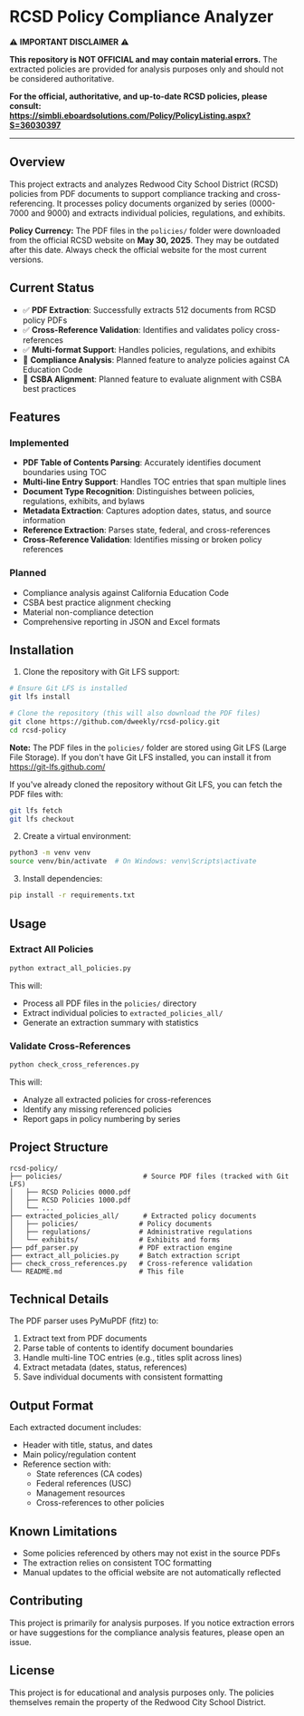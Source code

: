 # RCSD Policy Compliance Analyzer

⚠️ **IMPORTANT DISCLAIMER** ⚠️

**This repository is NOT OFFICIAL and may contain material errors.** The extracted policies are provided for analysis purposes only and should not be considered authoritative.

**For the official, authoritative, and up-to-date RCSD policies, please consult:**  
**https://simbli.eboardsolutions.com/Policy/PolicyListing.aspx?S=36030397**

---

## Overview

This project extracts and analyzes Redwood City School District (RCSD) policies from PDF documents to support compliance tracking and cross-referencing. It processes policy documents organized by series (0000-7000 and 9000) and extracts individual policies, regulations, and exhibits.

**Policy Currency:** The PDF files in the `policies/` folder were downloaded from the official RCSD website on **May 30, 2025**. They may be outdated after this date. Always check the official website for the most current versions.

## Current Status

- ✅ **PDF Extraction**: Successfully extracts 512 documents from RCSD policy PDFs
- ✅ **Cross-Reference Validation**: Identifies and validates policy cross-references
- ✅ **Multi-format Support**: Handles policies, regulations, and exhibits
- 🚧 **Compliance Analysis**: Planned feature to analyze policies against CA Education Code
- 🚧 **CSBA Alignment**: Planned feature to evaluate alignment with CSBA best practices

## Features

### Implemented
- **PDF Table of Contents Parsing**: Accurately identifies document boundaries using TOC
- **Multi-line Entry Support**: Handles TOC entries that span multiple lines
- **Document Type Recognition**: Distinguishes between policies, regulations, exhibits, and bylaws
- **Metadata Extraction**: Captures adoption dates, status, and source information
- **Reference Extraction**: Parses state, federal, and cross-references
- **Cross-Reference Validation**: Identifies missing or broken policy references

### Planned
- Compliance analysis against California Education Code
- CSBA best practice alignment checking
- Material non-compliance detection
- Comprehensive reporting in JSON and Excel formats

## Installation

1. Clone the repository with Git LFS support:
```bash
# Ensure Git LFS is installed
git lfs install

# Clone the repository (this will also download the PDF files)
git clone https://github.com/dweekly/rcsd-policy.git
cd rcsd-policy
```

**Note:** The PDF files in the `policies/` folder are stored using Git LFS (Large File Storage). If you don't have Git LFS installed, you can install it from https://git-lfs.github.com/

If you've already cloned the repository without Git LFS, you can fetch the PDF files with:
```bash
git lfs fetch
git lfs checkout
```

2. Create a virtual environment:
```bash
python3 -m venv venv
source venv/bin/activate  # On Windows: venv\Scripts\activate
```

3. Install dependencies:
```bash
pip install -r requirements.txt
```

## Usage

### Extract All Policies
```bash
python extract_all_policies.py
```

This will:
- Process all PDF files in the `policies/` directory
- Extract individual policies to `extracted_policies_all/`
- Generate an extraction summary with statistics

### Validate Cross-References
```bash
python check_cross_references.py
```

This will:
- Analyze all extracted policies for cross-references
- Identify any missing referenced policies
- Report gaps in policy numbering by series

## Project Structure

```
rcsd-policy/
├── policies/                    # Source PDF files (tracked with Git LFS)
│   ├── RCSD Policies 0000.pdf
│   ├── RCSD Policies 1000.pdf
│   └── ...
├── extracted_policies_all/      # Extracted policy documents
│   ├── policies/               # Policy documents
│   ├── regulations/            # Administrative regulations
│   └── exhibits/               # Exhibits and forms
├── pdf_parser.py               # PDF extraction engine
├── extract_all_policies.py     # Batch extraction script
├── check_cross_references.py   # Cross-reference validation
└── README.md                   # This file
```

## Technical Details

The PDF parser uses PyMuPDF (fitz) to:
1. Extract text from PDF documents
2. Parse table of contents to identify document boundaries
3. Handle multi-line TOC entries (e.g., titles split across lines)
4. Extract metadata (dates, status, references)
5. Save individual documents with consistent formatting

## Output Format

Each extracted document includes:
- Header with title, status, and dates
- Main policy/regulation content
- Reference section with:
  - State references (CA codes)
  - Federal references (USC)
  - Management resources
  - Cross-references to other policies

## Known Limitations

- Some policies referenced by others may not exist in the source PDFs
- The extraction relies on consistent TOC formatting
- Manual updates to the official website are not automatically reflected

## Contributing

This project is primarily for analysis purposes. If you notice extraction errors or have suggestions for the compliance analysis features, please open an issue.

## License

This project is for educational and analysis purposes only. The policies themselves remain the property of the Redwood City School District.